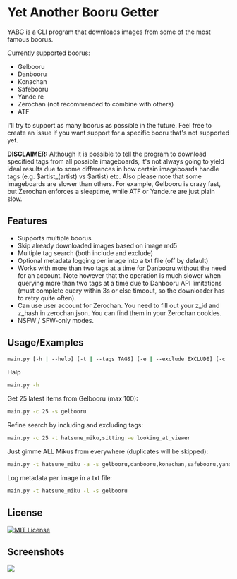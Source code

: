 # Yet Another Booru Getter

YABG is a CLI program that downloads images from some of the most famous boorus.

Currently supported boorus:

- Gelbooru
- Danbooru
- Konachan
- Safebooru
- Yande.re
- Zerochan (not recommended to combine with others)
- ATF

I'll try to support as many boorus as possible in the future. Feel free to create an issue if you want support for a
specific booru that's not supported yet.

**DISCLAIMER:** Although it is possible to tell the program to download specified tags from all possible imageboards,
it's
not always going to yield ideal results due to some differences in how certain imageboards handle tags (e.g. $artist_(artist) vs $artist) etc. Also please note that some imageboards are slower than others. For example, Gelbooru is crazy
fast, but Zerochan enforces a sleeptime, while ATF or Yande.re are just plain slow.

## Features

- Supports multiple boorus
- Skip already downloaded images based on image md5
- Multiple tag search (both include and exclude)
- Optional metadata logging per image into a txt file (off by default)
- Works with more than two tags at a time for Danbooru without the need for an account. Note however that the operation
  is much slower when querying more than two tags at a time due to Danbooru API limitations (must complete query within
  3s or else timeout, so the downloader has to retry quite often).
- Can use user account for Zerochan. You need to fill out your z_id and z_hash in zerochan.json. You can find them in
  your Zerochan cookies.
- NSFW / SFW-only modes.

## Usage/Examples

```bash
main.py [-h | --help] [-t | --tags TAGS] [-e | --exclude EXCLUDE] [-c | --count COUNT] [-l | --log] [-a | --all] [-s | --sources SOURCES]
```

Halp

```bash
main.py -h
```

Get 25 latest items from Gelbooru (max 100):

```bash
main.py -c 25 -s gelbooru
```

Refine search by including and excluding tags:

```bash
main.py -c 25 -t hatsune_miku,sitting -e looking_at_viewer
```

Just gimme ALL Mikus from everywhere (duplicates will be skipped):

```bash
main.py -t hatsune_miku -a -s gelbooru,danbooru,konachan,safebooru,yandere,zerochan,atf
```

Log metadata per image in a txt file:

```bash
main.py -t hatsune_miku -l -s gelbooru
```

## License

[![MIT License](https://img.shields.io/badge/License-MIT-green.svg)](https://choosealicense.com/licenses/mit/)

## Screenshots

<img src="https://raw.githubusercontent.com/ConstruKction/booru_getter/master/screenshots/booru_getter.png"/>

